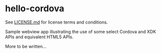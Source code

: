 # hello-cordova

See [LICENSE.md][] for license terms and conditions.

Sample webview app illustrating the use of some select Cordova and XDK
APIs and equivalent HTML5 APIs.

More to be written...

  [LICENSE.md]: LICENSE.md
